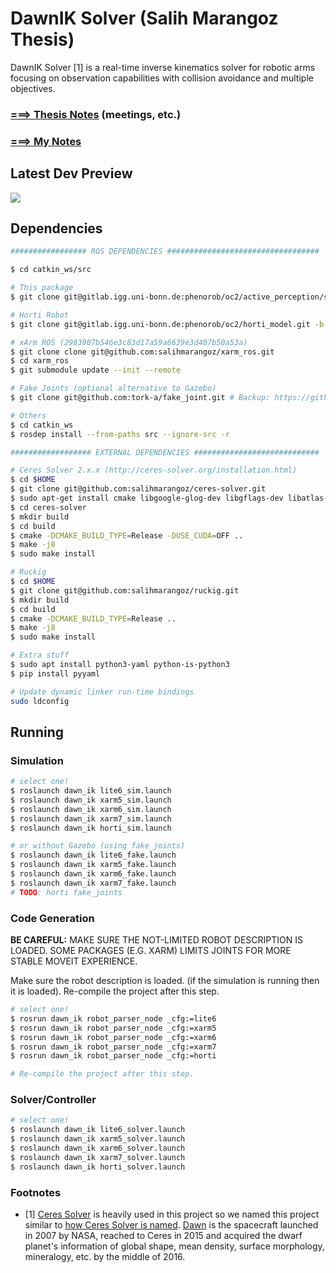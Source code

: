 # DawnIK Solver (Salih Marangoz Thesis)

DawnIK Solver [1]  is a real-time inverse kinematics solver for robotic arms focusing on observation capabilities with collision avoidance and multiple objectives.

### [===> Thesis Notes](thesis/THESIS_NOTES.md) (meetings, etc.)

### [===> My Notes](thesis/MY_NOTES.md)

## Latest Dev Preview

[![](https://img.youtube.com/vi/HZM6uRaNSIk/0.jpg)](https://www.youtube.com/watch?v=HZM6uRaNSIk)

## Dependencies

```bash
################# ROS DEPENDENCIES ##################################

$ cd catkin_ws/src

# This package
$ git clone git@gitlab.igg.uni-bonn.de:phenorob/oc2/active_perception/salih_marangoz_thesis.git

# Horti Robot
$ git clone git@gitlab.igg.uni-bonn.de:phenorob/oc2/horti_model.git -b salih_master_thesis

# xArm ROS (2983907b546e3c83d17a59a6639e3d407b50a53a)
$ git clone clone git@github.com:salihmarangoz/xarm_ros.git
$ cd xarm_ros
$ git submodule update --init --remote

# Fake Joints (optional alternative to Gazebo)
$ git clone git@github.com:tork-a/fake_joint.git # Backup: https://github.com/salihmarangoz/fake_joint

# Others
$ cd catkin_ws
$ rosdep install --from-paths src --ignore-src -r

################## EXTERNAL DEPENDENCIES ############################

# Ceres Solver 2.x.x (http://ceres-solver.org/installation.html)
$ cd $HOME
$ git clone git@github.com:salihmarangoz/ceres-solver.git
$ sudo apt-get install cmake libgoogle-glog-dev libgflags-dev libatlas-base-dev libeigen3-dev libsuitesparse-dev
$ cd ceres-solver
$ mkdir build
$ cd build
$ cmake -DCMAKE_BUILD_TYPE=Release -DUSE_CUDA=OFF ..
$ make -j8
$ sudo make install

# Ruckig
$ cd $HOME
$ git clone git@github.com:salihmarangoz/ruckig.git
$ mkdir build
$ cd build
$ cmake -DCMAKE_BUILD_TYPE=Release ..
$ make -j8
$ sudo make install

# Extra stuff
$ sudo apt install python3-yaml python-is-python3
$ pip install pyyaml

# Update dynamic linker run-time bindings
sudo ldconfig
```

## Running

### Simulation

```bash
# select one!
$ roslaunch dawn_ik lite6_sim.launch
$ roslaunch dawn_ik xarm5_sim.launch
$ roslaunch dawn_ik xarm6_sim.launch
$ roslaunch dawn_ik xarm7_sim.launch
$ roslaunch dawn_ik horti_sim.launch

# or without Gazebo (using fake_joints)
$ roslaunch dawn_ik lite6_fake.launch
$ roslaunch dawn_ik xarm5_fake.launch
$ roslaunch dawn_ik xarm6_fake.launch
$ roslaunch dawn_ik xarm7_fake.launch
# TODO: horti fake_joints
```

### Code Generation

**BE CAREFUL:** MAKE SURE THE NOT-LIMITED ROBOT DESCRIPTION IS LOADED. SOME PACKAGES (E.G. XARM) LIMITS JOINTS FOR MORE STABLE MOVEIT EXPERIENCE.

Make sure the robot description is loaded. (if the simulation is running then it is loaded). Re-compile the project after this step. 

```bash
# select one!
$ rosrun dawn_ik robot_parser_node _cfg:=lite6
$ rosrun dawn_ik robot_parser_node _cfg:=xarm5
$ rosrun dawn_ik robot_parser_node _cfg:=xarm6
$ rosrun dawn_ik robot_parser_node _cfg:=xarm7
$ rosrun dawn_ik robot_parser_node _cfg:=horti

# Re-compile the project after this step. 
```

### Solver/Controller

```bash
# select one!
$ roslaunch dawn_ik lite6_solver.launch
$ roslaunch dawn_ik xarm5_solver.launch
$ roslaunch dawn_ik xarm6_solver.launch
$ roslaunch dawn_ik xarm7_solver.launch
$ roslaunch dawn_ik horti_solver.launch
```

### Footnotes

- [1] [Ceres Solver](http://ceres-solver.org/) is heavily used in this project so we named this project similar to [how Ceres Solver is named](http://ceres-solver.org/#f1). [Dawn](https://solarsystem.nasa.gov/missions/dawn/overview/) is the spacecraft launched in 2007 by NASA, reached to Ceres in 2015 and acquired the dwarf planet's information of global shape, mean density, surface morphology, mineralogy, etc. by the middle of 2016. 

